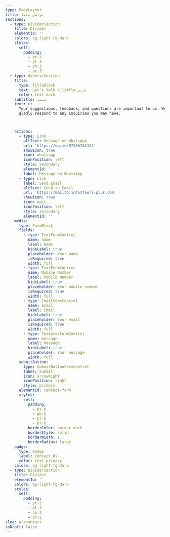 ```yaml
---
type: PageLayout
title: تواصل معنا
sections:
  - type: DividerSection
    title: Divider
    elementId: ''
    colors: bg-light-fg-dark
    styles:
      self:
        padding:
          - pt-3
          - pl-3
          - pb-3
          - pr-3
  - type: GenericSection
    title:
      type: TitleBlock
      text: Let's talk a little عربي
      color: text-dark
    subtitle: سيسي
    text: >+
      Your suggestions, feedback, and questions are important to us. We will
      gladly respond to any inquiries you may have.



    actions:
      - type: Link
        altText: Message on WhatsApp
        url: 'https://wa.me/97366761322'
        showIcon: true
        icon: whatsapp
        iconPosition: left
        style: secondary
        elementId: ''
        label: Message on WhatsApp
      - type: Link
        label: Send Email
        altText: Send an Email
        url: 'https://mailto:info@fawri-plus.com'
        showIcon: true
        icon: mail
        iconPosition: left
        style: secondary
        elementId: ''
    media:
      type: FormBlock
      fields:
        - type: TextFormControl
          name: name
          label: Name
          hideLabel: true
          placeholder: Your name
          isRequired: true
          width: full
        - type: TextFormControl
          name: Mobile Number
          label: Mobile Number
          hideLabel: true
          placeholder: Your mobile number
          isRequired: true
          width: full
        - type: EmailFormControl
          name: email
          label: Email
          hideLabel: true
          placeholder: Your email
          isRequired: true
          width: full
        - type: TextareaFormControl
          name: message
          label: Message
          hideLabel: true
          placeholder: Your message
          width: full
      submitButton:
        type: SubmitButtonFormControl
        label: Submit
        icon: arrowRight
        iconPosition: right
        style: primary
      elementId: contact-form
      styles:
        self:
          padding:
            - pt-6
            - pb-6
            - pl-6
            - pr-6
          borderColor: border-dark
          borderStyle: solid
          borderWidth: 1
          borderRadius: large
    badge:
      type: Badge
      label: Contact Us
      color: text-primary
    colors: bg-light-fg-dark
  - type: DividerSection
    title: Divider
    elementId: ''
    colors: bg-light-fg-dark
    styles:
      self:
        padding:
          - pt-3
          - pl-3
          - pb-3
          - pr-3
slug: ar/contact
isDraft: false
---
```

